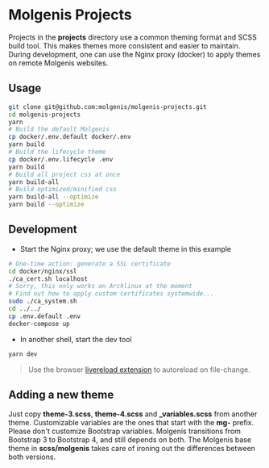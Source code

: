 # Molgenis Projects

Projects in the **projects** directory use a common theming
format and SCSS build tool. This makes themes more consistent
and easier to maintain. During development, one can use the
Nginx proxy (docker) to apply themes on remote Molgenis
websites.

## Usage

```bash
git clone git@github.com:molgenis/molgenis-projects.git
cd molgenis-projects
yarn
# Build the default Molgenis
cp docker/.env.default docker/.env
yarn build
# Build the lifecycle theme
cp docker/.env.lifecycle .env
yarn build
# Build all project css at once
yarn build-all
# Build optimized/minified css
yarn build-all --optimize
yarn build --optimize
```

## Development

* Start the Nginx proxy; we use the default theme in this example

```bash
# One-time action: generate a SSL certificate
cd docker/nginx/ssl
./ca_cert.sh localhost
# Sorry, this only works on Archlinux at the moment
# Find out how to apply custom certificates systemwide...
sudo ./ca_system.sh
cd ../../
cp .env.default .env
docker-compose up
```

* In another shell, start the dev tool

```bash
yarn dev
```

> Use the browser [livereload extension](https://chrome.google.com/webstore/detail/livereload/jnihajbhpnppcggbcgedagnkighmdlei) to autoreload on file-change.

## Adding a new theme

Just copy **theme-3.scss**, **theme-4.scss** and **_variables.scss** from
another theme. Customizable variables are the ones that start with the
**mg-** prefix. Please don't customize Bootstrap variables. Molgenis
transitions from Bootstrap 3 to Bootstrap 4, and still depends on
both. The Molgenis base theme in **scss/molgenis** takes care of
ironing out the differences between both versions.
